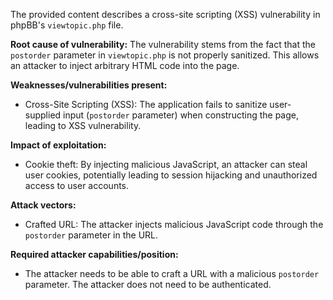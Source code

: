The provided content describes a cross-site scripting (XSS) vulnerability in phpBB's `viewtopic.php` file.

**Root cause of vulnerability:**
The vulnerability stems from the fact that the `postorder` parameter in `viewtopic.php` is not properly sanitized. This allows an attacker to inject arbitrary HTML code into the page.

**Weaknesses/vulnerabilities present:**
- Cross-Site Scripting (XSS): The application fails to sanitize user-supplied input (`postorder` parameter) when constructing the page, leading to XSS vulnerability.

**Impact of exploitation:**
- Cookie theft: By injecting malicious JavaScript, an attacker can steal user cookies, potentially leading to session hijacking and unauthorized access to user accounts.

**Attack vectors:**
- Crafted URL: The attacker injects malicious JavaScript code through the `postorder` parameter in the URL.

**Required attacker capabilities/position:**
- The attacker needs to be able to craft a URL with a malicious `postorder` parameter. The attacker does not need to be authenticated.